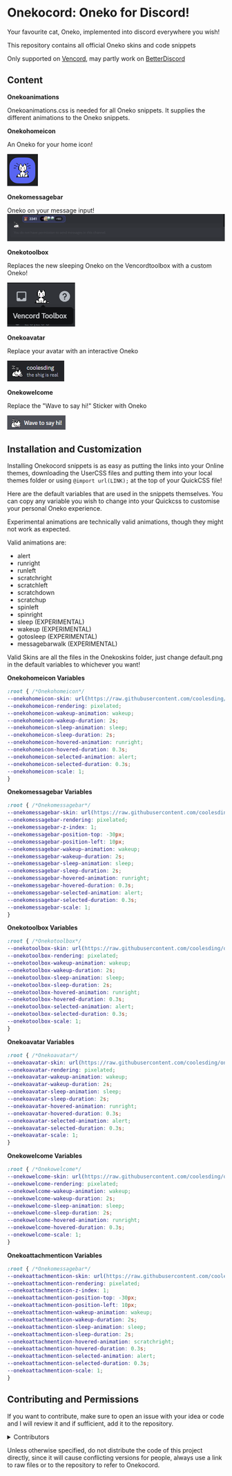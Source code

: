 # Onekocord: Oneko for Discord!

Your favourite cat, Oneko, implemented into discord everywhere you wish!

This repository contains all official Oneko skins and code snippets

Only supported on [Vencord](https://vencord.dev), may partly work on [BetterDiscord](https://betterdiscord.app)

## Content
**Onekoanimations**

Onekoanimations.css is needed for all Oneko snippets. It supplies the different animations to the Oneko snippets.

**Onekohomeicon**

An Oneko for your home icon!

![Alt text](images/Homeicon.png)

**Onekomessagebar**

Oneko on your message input!
![Alt text](images/Messagebar.png)

**Onekotoolbox**

Replaces the new sleeping Oneko on the Vencordtoolbox with a custom Oneko!

![Alt text](images/Toolbox.png)

**Onekoavatar** 

Replace your avatar with an interactive Oneko

![image](images/Avatar.png)

**Onekowelcome**

Replace the "Wave to say hi!" Sticker with Oneko

![image](images/Welcome.png)

## Installation and Customization

Installing Onekocord snippets is as easy as putting the links into your Online themes, downloading the UserCSS files and putting them into your local themes folder or using ```@import url(LINK);``` at the top of your QuickCSS file!


Here are the default variables that are used in the snippets themselves. You can copy any variable you wish to change into your Quickcss to customise your personal Oneko experience.

Experimental animations are technically valid animations, though they might not work as expected.

Valid animations are:
  - alert
  - runright
  - runleft
  - scratchright
  - scratchleft
  - scratchdown
  - scratchup
  - spinleft
  - spinright
  - sleep (EXPERIMENTAL)
  - wakeup (EXPERIMENTAL)
  - gotosleep (EXPERIMENTAL)
  - messagebarwalk (EXPERIMENTAL)

Valid Skins are all the files in the Onekoskins folder, just change default.png in the default variables to whichever you want!

**Onekohomeicon Variables**
```css
:root { /*Onekohomeicon*/
--onekohomeicon-skin: url(https://raw.githubusercontent.com/coolesding/onekocord/main/skins/default.png);
--onekohomeicon-rendering: pixelated;
--onekohomeicon-wakeup-animation: wakeup;
--onekohomeicon-wakeup-duration: 2s;
--onekohomeicon-sleep-animation: sleep;
--onekohomeicon-sleep-duration: 2s;
--onekohomeicon-hovered-animation: runright;
--onekohomeicon-hovered-duration: 0.3s;
--onekohomeicon-selected-animation: alert;
--onekohomeicon-selected-duration: 0.3s;
--onekohomeicon-scale: 1;
}
```

**Onekomessagebar Variables**
```css
:root { /*Onekomessagebar*/
--onekomessagebar-skin: url(https://raw.githubusercontent.com/coolesding/onekocord/main/skins/default.png);
--onekomessagebar-rendering: pixelated;
--onekomessagebar-z-index: 1;
--onekomessagebar-position-top: -30px;
--onekomessagebar-position-left: 10px;
--onekomessagebar-wakeup-animation: wakeup;
--onekomessagebar-wakeup-duration: 2s;
--onekomessagebar-sleep-animation: sleep;
--onekomessagebar-sleep-duration: 2s;
--onekomessagebar-hovered-animation: runright;
--onekomessagebar-hovered-duration: 0.3s;
--onekomessagebar-selected-animation: alert;
--onekomessagebar-selected-duration: 0.3s;
--onekomessagebar-scale: 1;
}
```

**Onekotoolbox Variables**
```css
:root { /*Onekotoolbox*/
--onekotoolbox-skin: url(https://raw.githubusercontent.com/coolesding/onekocord/main/skins/default.png);
--onekotoolbox-rendering: pixelated;
--onekotoolbox-wakeup-animation: wakeup;
--onekotoolbox-wakeup-duration: 2s;
--onekotoolbox-sleep-animation: sleep;
--onekotoolbox-sleep-duration: 2s;
--onekotoolbox-hovered-animation: runright;
--onekotoolbox-hovered-duration: 0.3s;
--onekotoolbox-selected-animation: alert;
--onekotoolbox-selected-duration: 0.3s;
--onekotoolbox-scale: 1;
}
```

**Onekoavatar Variables**
```css
:root { /*Onekoavatar*/
--onekoavatar-skin: url(https://raw.githubusercontent.com/coolesding/onekocord/main/skins/default.png);
--onekoavatar-rendering: pixelated;
--onekoavatar-wakeup-animation: wakeup;
--onekoavatar-wakeup-duration: 2s;
--onekoavatar-sleep-animation: sleep;
--onekoavatar-sleep-duration: 2s;
--onekoavatar-hovered-animation: runright;
--onekoavatar-hovered-duration: 0.3s;
--onekoavatar-selected-animation: alert;
--onekoavatar-selected-duration: 0.3s;
--onekoavatar-scale: 1;
}
```

**Onekowelcome Variables**
```css
:root { /*Onekowelcome*/
--onekowelcome-skin: url(https://raw.githubusercontent.com/coolesding/onekocord/main/skins/default.png);
--onekowelcome-rendering: pixelated;
--onekowelcome-wakeup-animation: wakeup;
--onekowelcome-wakeup-duration: 2s;
--onekowelcome-sleep-animation: sleep;
--onekowelcome-sleep-duration: 2s;
--onekowelcome-hovered-animation: runright;
--onekowelcome-hovered-duration: 0.3s;
--onekowelcome-scale: 1;
}
```

**Onekoattachmenticon Variables**
```css
:root { /*Onekomessagebar*/
--onekoattachmenticon-skin: url(https://raw.githubusercontent.com/coolesding/onekocord/main/skins/default.png);
--onekoattachmenticon-rendering: pixelated;
--onekoattachmenticon-z-index: 1;
--onekoattachmenticon-position-top: -30px;
--onekoattachmenticon-position-left: 10px;
--onekoattachmenticon-wakeup-animation: wakeup;
--onekoattachmenticon-wakeup-duration: 2s;
--onekoattachmenticon-sleep-animation: sleep;
--onekoattachmenticon-sleep-duration: 2s;
--onekoattachmenticon-hovered-animation: scratchright;
--onekoattachmenticon-hovered-duration: 0.3s;
--onekoattachmenticon-selected-animation: alert;
--onekoattachmenticon-selected-duration: 0.3s;
--onekoattachmenticon-scale: 1;
}
```

## Contributing and Permissions

If you want to contribute, make sure to open an issue with your idea or code and I will review it and if sufficient, add it to the repository.
<details>
<summary>Contributors</summary>

  -  [KrystalSkull](https://github.com/KrystalSkullOfficial)



</details>


Unless otherwise specified, do not distribute the code of this project directly, since it will cause conflicting versions for people, always use a link to raw files or to the repository to refer to Onekocord.
